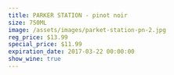 ```yaml
---
title: PARKER STATION - pinot noir
size: 750ML
image: /assets/images/parket-station-pn-2.jpg
reg_price: $13.99
special_price: $11.99
expiration_date: 2017-03-22 00:00:00
show_wine: true
---
```



